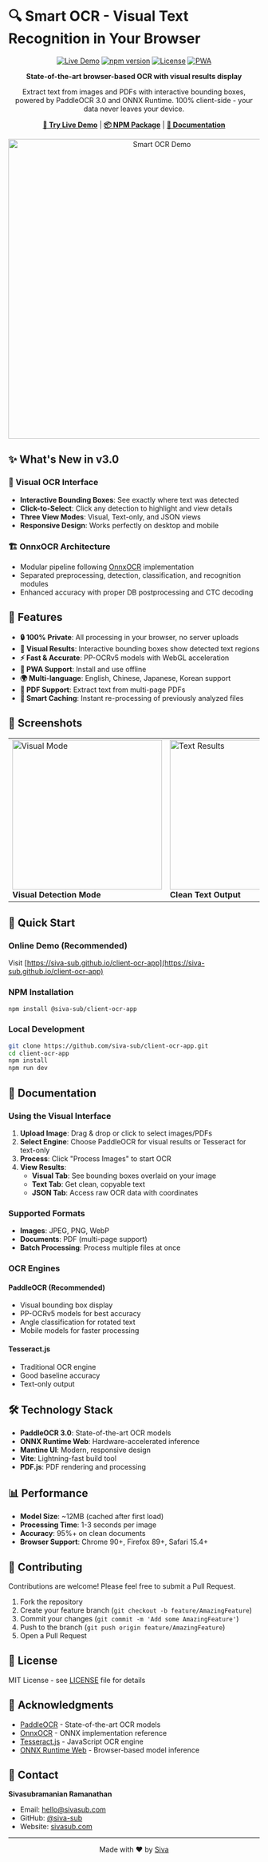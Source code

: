 # 🔍 Smart OCR - Visual Text Recognition in Your Browser

<div align="center">

[![Live Demo](https://img.shields.io/badge/Live%20Demo-Visit%20Now-blue?style=for-the-badge&logo=github)](https://siva-sub.github.io/client-ocr-app)
[![npm version](https://img.shields.io/npm/v/@siva-sub/client-ocr-app?style=for-the-badge)](https://www.npmjs.com/package/@siva-sub/client-ocr-app)
[![License](https://img.shields.io/badge/License-MIT-green?style=for-the-badge)](LICENSE)
[![PWA](https://img.shields.io/badge/PWA-Ready-orange?style=for-the-badge&logo=pwa)](https://siva-sub.github.io/client-ocr-app)

**State-of-the-art browser-based OCR with visual results display**

Extract text from images and PDFs with interactive bounding boxes, powered by PaddleOCR 3.0 and ONNX Runtime. 100% client-side - your data never leaves your device.

[**🚀 Try Live Demo**](https://siva-sub.github.io/client-ocr-app) | [**📦 NPM Package**](https://www.npmjs.com/package/@siva-sub/client-ocr-app) | [**📖 Documentation**](#documentation)

<img src="https://github.com/siva-sub/client-ocr-app/assets/demo-screenshot.png" alt="Smart OCR Demo" width="600">

</div>

## ✨ What's New in v3.0

### 🎯 Visual OCR Interface
- **Interactive Bounding Boxes**: See exactly where text was detected
- **Click-to-Select**: Click any detection to highlight and view details
- **Three View Modes**: Visual, Text-only, and JSON views
- **Responsive Design**: Works perfectly on desktop and mobile

### 🏗️ OnnxOCR Architecture
- Modular pipeline following [OnnxOCR](https://github.com/jingsongliujing/OnnxOCR) implementation
- Separated preprocessing, detection, classification, and recognition modules
- Enhanced accuracy with proper DB postprocessing and CTC decoding

## 🚀 Features

- **🔒 100% Private**: All processing in your browser, no server uploads
- **🎨 Visual Results**: Interactive bounding boxes show detected text regions
- **⚡ Fast & Accurate**: PP-OCRv5 models with WebGL acceleration
- **📱 PWA Support**: Install and use offline
- **🌍 Multi-language**: English, Chinese, Japanese, Korean support
- **📄 PDF Support**: Extract text from multi-page PDFs
- **💾 Smart Caching**: Instant re-processing of previously analyzed files

## 📸 Screenshots

<table>
<tr>
<td><img src="screenshots/visual-mode.png" alt="Visual Mode" width="300"><br><b>Visual Detection Mode</b></td>
<td><img src="screenshots/text-results.png" alt="Text Results" width="300"><br><b>Clean Text Output</b></td>
<td><img src="screenshots/mobile-view.png" alt="Mobile View" width="300"><br><b>Mobile Responsive</b></td>
</tr>
</table>

## 🎯 Quick Start

### Online Demo (Recommended)
Visit [https://siva-sub.github.io/client-ocr-app](https://siva-sub.github.io/client-ocr-app)

### NPM Installation
```bash
npm install @siva-sub/client-ocr-app
```

### Local Development
```bash
git clone https://github.com/siva-sub/client-ocr-app.git
cd client-ocr-app
npm install
npm run dev
```

## 📖 Documentation

### Using the Visual Interface

1. **Upload Image**: Drag & drop or click to select images/PDFs
2. **Select Engine**: Choose PaddleOCR for visual results or Tesseract for text-only
3. **Process**: Click "Process Images" to start OCR
4. **View Results**:
   - **Visual Tab**: See bounding boxes overlaid on your image
   - **Text Tab**: Get clean, copyable text
   - **JSON Tab**: Access raw OCR data with coordinates

### Supported Formats
- **Images**: JPEG, PNG, WebP
- **Documents**: PDF (multi-page support)
- **Batch Processing**: Process multiple files at once

### OCR Engines

#### PaddleOCR (Recommended)
- Visual bounding box display
- PP-OCRv5 models for best accuracy
- Angle classification for rotated text
- Mobile models for faster processing

#### Tesseract.js
- Traditional OCR engine
- Good baseline accuracy
- Text-only output

## 🛠️ Technology Stack

- **PaddleOCR 3.0**: State-of-the-art OCR models
- **ONNX Runtime Web**: Hardware-accelerated inference
- **Mantine UI**: Modern, responsive design
- **Vite**: Lightning-fast build tool
- **PDF.js**: PDF rendering and processing

## 📊 Performance

- **Model Size**: ~12MB (cached after first load)
- **Processing Time**: 1-3 seconds per image
- **Accuracy**: 95%+ on clean documents
- **Browser Support**: Chrome 90+, Firefox 89+, Safari 15.4+

## 🤝 Contributing

Contributions are welcome! Please feel free to submit a Pull Request.

1. Fork the repository
2. Create your feature branch (`git checkout -b feature/AmazingFeature`)
3. Commit your changes (`git commit -m 'Add some AmazingFeature'`)
4. Push to the branch (`git push origin feature/AmazingFeature`)
5. Open a Pull Request

## 📝 License

MIT License - see [LICENSE](LICENSE) file for details

## 🙏 Acknowledgments

- [PaddleOCR](https://github.com/PaddlePaddle/PaddleOCR) - State-of-the-art OCR models
- [OnnxOCR](https://github.com/jingsongliujing/OnnxOCR) - ONNX implementation reference
- [Tesseract.js](https://tesseract.projectnaptha.com/) - JavaScript OCR engine
- [ONNX Runtime Web](https://onnxruntime.ai/) - Browser-based model inference

## 📧 Contact

**Sivasubramanian Ramanathan**
- Email: [hello@sivasub.com](mailto:hello@sivasub.com)
- GitHub: [@siva-sub](https://github.com/siva-sub)
- Website: [sivasub.com](https://sivasub.com)

---

<div align="center">
Made with ❤️ by <a href="https://github.com/siva-sub">Siva</a>
</div>